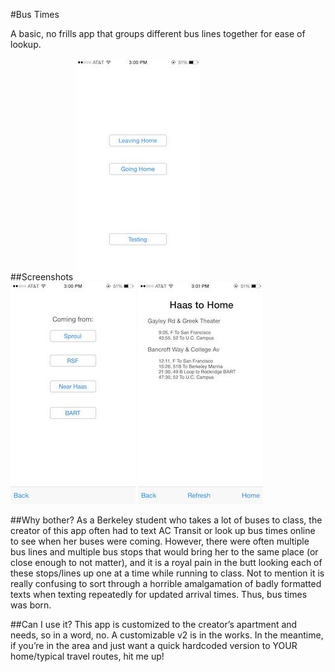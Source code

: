 #Bus Times

A basic, no frills app that groups different bus lines together for ease of lookup.

##Screenshots
![](screenshots/photo1.jpg) ![](screenshots/photo2.jpg) ![](screenshots/photo3.jpg)

##Why bother?
As a Berkeley student who takes a lot of buses to class, the creator of this app often had to text AC Transit or look up bus times online to see when her buses were coming. However, there were often multiple bus lines and multiple bus stops that would bring her to the same place (or close enough to not matter), and it is a royal pain in the butt looking each of these stops/lines up one at a time while running to class. Not to mention it is really confusing to sort through a horrible amalgamation of badly formatted texts when texting repeatedly for updated arrival times. Thus, bus times was born.

##Can I use it?
This app is customized to the creator’s apartment and needs, so in a word, no. A customizable v2 is in the works. In the meantime, if you’re in the area and just want a quick hardcoded version to YOUR home/typical travel routes, hit me up!